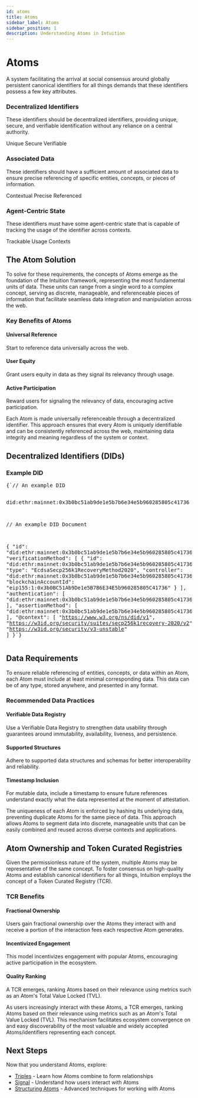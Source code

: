 ```yaml
---
id: atoms
title: Atoms
sidebar_label: Atoms
sidebar_position: 1
description: Understanding Atoms in Intuition
---
```


# Atoms

A system facilitating the arrival at social consensus around globally persistent canonical identifiers for all things demands that these identifiers possess a few key attributes.

<div style={{ display: 'grid', gridTemplateColumns: 'repeat(auto-fit, minmax(300px, 1fr))', gap: '1.5rem', marginTop: '2rem', marginBottom: '2rem' }}>

<div style={{ border: '1px solid var(--ifm-color-emphasis-300)', borderRadius: '8px', padding: '1.5rem', backgroundColor: 'var(--ifm-background-color)' }}>
<h3 style={{ marginTop: 0, marginBottom: '1rem' }}>Decentralized Identifiers</h3>
<p style={{ marginBottom: '1rem', color: 'var(--ifm-color-emphasis-700)' }}>
These identifiers should be decentralized identifiers, providing unique, secure, and verifiable identification without any reliance on a central authority.
</p>
<div style={{ display: 'flex', gap: '0.5rem', flexWrap: 'wrap' }}>
<span style={{ backgroundColor: 'var(--ifm-color-emphasis-100)', padding: '0.25rem 0.5rem', borderRadius: '4px', fontSize: '0.875rem' }}>Unique</span>
<span style={{ backgroundColor: 'var(--ifm-color-emphasis-100)', padding: '0.25rem 0.5rem', borderRadius: '4px', fontSize: '0.875rem' }}>Secure</span>
<span style={{ backgroundColor: 'var(--ifm-color-emphasis-100)', padding: '0.25rem 0.5rem', borderRadius: '4px', fontSize: '0.875rem' }}>Verifiable</span>
</div>
</div>

<div style={{ border: '1px solid var(--ifm-color-emphasis-300)', borderRadius: '8px', padding: '1.5rem', backgroundColor: 'var(--ifm-background-color)' }}>
<h3 style={{ marginTop: 0, marginBottom: '1rem' }}>Associated Data</h3>
<p style={{ marginBottom: '1rem', color: 'var(--ifm-color-emphasis-700)' }}>
These identifiers should have a sufficient amount of associated data to ensure precise referencing of specific entities, concepts, or pieces of information.
</p>
<div style={{ display: 'flex', gap: '0.5rem', flexWrap: 'wrap' }}>
<span style={{ backgroundColor: 'var(--ifm-color-emphasis-100)', padding: '0.25rem 0.5rem', borderRadius: '4px', fontSize: '0.875rem' }}>Contextual</span>
<span style={{ backgroundColor: 'var(--ifm-color-emphasis-100)', padding: '0.25rem 0.5rem', borderRadius: '4px', fontSize: '0.875rem' }}>Precise</span>
<span style={{ backgroundColor: 'var(--ifm-color-emphasis-100)', padding: '0.25rem 0.5rem', borderRadius: '4px', fontSize: '0.875rem' }}>Referenced</span>
</div>
</div>

<div style={{ border: '1px solid var(--ifm-color-emphasis-300)', borderRadius: '8px', padding: '1.5rem', backgroundColor: 'var(--ifm-background-color)' }}>
<h3 style={{ marginTop: 0, marginBottom: '1rem' }}>Agent-Centric State</h3>
<p style={{ marginBottom: '1rem', color: 'var(--ifm-color-emphasis-700)' }}>
These identifiers must have some agent-centric state that is capable of tracking the usage of the identifier across contexts.
</p>
<div style={{ display: 'flex', gap: '0.5rem', flexWrap: 'wrap' }}>
<span style={{ backgroundColor: 'var(--ifm-color-emphasis-100)', padding: '0.25rem 0.5rem', borderRadius: '4px', fontSize: '0.875rem' }}>Trackable</span>
<span style={{ backgroundColor: 'var(--ifm-color-emphasis-100)', padding: '0.25rem 0.5rem', borderRadius: '4px', fontSize: '0.875rem' }}>Usage</span>
<span style={{ backgroundColor: 'var(--ifm-color-emphasis-100)', padding: '0.25rem 0.5rem', borderRadius: '4px', fontSize: '0.875rem' }}>Contexts</span>
</div>
</div>

</div>

## The Atom Solution

To solve for these requirements, the concepts of Atoms emerge as the foundation of the Intuition framework, representing the most fundamental units of data. These units can range from a single word to a complex concept, serving as discrete, manageable, and referenceable pieces of information that facilitate seamless data integration and manipulation across the web.

<div style={{ backgroundColor: 'var(--ifm-color-emphasis-50)', padding: '1.5rem', borderRadius: '8px', marginTop: '2rem', marginBottom: '2rem' }}>
<h3 style={{ marginTop: 0, marginBottom: '1rem' }}>Key Benefits of Atoms</h3>
<div style={{ display: 'grid', gridTemplateColumns: 'repeat(auto-fit, minmax(250px, 1fr))', gap: '1rem' }}>
<div>
<h4 style={{ marginTop: 0, marginBottom: '0.5rem' }}>Universal Reference</h4>
<p style={{ margin: 0, fontSize: '0.9rem' }}>
Start to reference data universally across the web.
</p>
</div>
<div>
<h4 style={{ marginTop: 0, marginBottom: '0.5rem' }}>User Equity</h4>
<p style={{ margin: 0, fontSize: '0.9rem' }}>
Grant users equity in data as they signal its relevancy through usage.
</p>
</div>
<div>
<h4 style={{ marginTop: 0, marginBottom: '0.5rem' }}>Active Participation</h4>
<p style={{ margin: 0, fontSize: '0.9rem' }}>
Reward users for signaling the relevancy of data, encouraging active participation.
</p>
</div>
</div>
</div>

Each Atom is made universally referenceable through a decentralized identifier. This approach ensures that every Atom is uniquely identifiable and can be consistently referenced across the web, maintaining data integrity and meaning regardless of the system or context.

## Decentralized Identifiers (DIDs)

<div style={{ backgroundColor: 'var(--ifm-color-emphasis-50)', padding: '1.5rem', borderRadius: '8px', marginTop: '2rem', marginBottom: '2rem' }}>
<h3 style={{ marginTop: 0, marginBottom: '1rem' }}>Example DID</h3>
<div style={{ backgroundColor: 'var(--ifm-background-color)', padding: '1rem', borderRadius: '6px', border: '1px solid var(--ifm-color-emphasis-300)' }}>
<pre style={{ margin: 0, fontSize: '0.9rem', fontFamily: 'monospace' }}>
{`// An example DID

did:ethr:mainnet:0x3b0bc51ab9de1e5b7b6e34e5b960285805c41736

// An example DID Document

{
    "id": "did:ethr:mainnet:0x3b0bc51ab9de1e5b7b6e34e5b960285805c41736",
    "verificationMethod": [
        {
            "id": "did:ethr:mainnet:0x3b0bc51ab9de1e5b7b6e34e5b960285805c41736#controller",
            "type": "EcdsaSecp256k1RecoveryMethod2020",
            "controller": "did:ethr:mainnet:0x3b0bc51ab9de1e5b7b6e34e5b960285805c41736",
            "blockchainAccountId": "eip155:1:0x3b0BC51Ab9De1e5B7B6E34E5b960285805C41736"
        }
    ],
    "authentication": [
        "did:ethr:mainnet:0x3b0bc51ab9de1e5b7b6e34e5b960285805c41736#controller"
    ],
    "assertionMethod": [
        "did:ethr:mainnet:0x3b0bc51ab9de1e5b7b6e34e5b960285805c41736#controller"
    ],
    "@context": [
        "https://www.w3.org/ns/did/v1",
        "https://w3id.org/security/suites/secp256k1recovery-2020/v2",
        "https://w3id.org/security/v3-unstable"
    ]
}`}
</pre>
</div>
</div>

## Data Requirements

To ensure reliable referencing of entities, concepts, or data within an Atom, each Atom must include at least minimal corresponding data. This data can be of any type, stored anywhere, and presented in any format.

<div style={{ backgroundColor: 'var(--ifm-color-emphasis-50)', padding: '1.5rem', borderRadius: '8px', marginTop: '2rem', marginBottom: '2rem' }}>
<h3 style={{ marginTop: 0, marginBottom: '1rem' }}>Recommended Data Practices</h3>
<div style={{ display: 'grid', gridTemplateColumns: 'repeat(auto-fit, minmax(250px, 1fr))', gap: '1rem' }}>
<div>
<h4 style={{ marginTop: 0, marginBottom: '0.5rem' }}>Verifiable Data Registry</h4>
<p style={{ margin: 0, fontSize: '0.9rem' }}>
Use a Verifiable Data Registry to strengthen data usability through guarantees around immutability, availability, liveness, and persistence.
</p>
</div>
<div>
<h4 style={{ marginTop: 0, marginBottom: '0.5rem' }}>Supported Structures</h4>
<p style={{ margin: 0, fontSize: '0.9rem' }}>
Adhere to supported data structures and schemas for better interoperability and reliability.
</p>
</div>
<div>
<h4 style={{ marginTop: 0, marginBottom: '0.5rem' }}>Timestamp Inclusion</h4>
<p style={{ margin: 0, fontSize: '0.9rem' }}>
For mutable data, include a timestamp to ensure future references understand exactly what the data represented at the moment of attestation.
</p>
</div>
</div>
</div>

The uniqueness of each Atom is enforced by hashing its underlying data, preventing duplicate Atoms for the same piece of data. This approach allows Atoms to segment data into discrete, manageable units that can be easily combined and reused across diverse contexts and applications.

## Atom Ownership and Token Curated Registries

Given the permissionless nature of the system, multiple Atoms may be representative of the same concept. To foster consensus on high-quality Atoms and establish canonical identifiers for all things, Intuition employs the concept of a Token Curated Registry (TCR).

<div style={{ backgroundColor: 'var(--ifm-color-emphasis-50)', padding: '1.5rem', borderRadius: '8px', marginTop: '2rem', marginBottom: '2rem' }}>
<h3 style={{ marginTop: 0, marginBottom: '1rem' }}>TCR Benefits</h3>
<div style={{ display: 'grid', gridTemplateColumns: 'repeat(auto-fit, minmax(250px, 1fr))', gap: '1rem' }}>
<div>
<h4 style={{ marginTop: 0, marginBottom: '0.5rem' }}>Fractional Ownership</h4>
<p style={{ margin: 0, fontSize: '0.9rem' }}>
Users gain fractional ownership over the Atoms they interact with and receive a portion of the interaction fees each respective Atom generates.
</p>
</div>
<div>
<h4 style={{ marginTop: 0, marginBottom: '0.5rem' }}>Incentivized Engagement</h4>
<p style={{ margin: 0, fontSize: '0.9rem' }}>
This model incentivizes engagement with popular Atoms, encouraging active participation in the ecosystem.
</p>
</div>
<div>
<h4 style={{ marginTop: 0, marginBottom: '0.5rem' }}>Quality Ranking</h4>
<p style={{ margin: 0, fontSize: '0.9rem' }}>
A TCR emerges, ranking Atoms based on their relevance using metrics such as an Atom's Total Value Locked (TVL).
</p>
</div>
</div>
</div>

As users increasingly interact with these Atoms, a TCR emerges, ranking Atoms based on their relevance using metrics such as an Atom's Total Value Locked (TVL). This mechanism facilitates ecosystem convergence on and easy discoverability of the most valuable and widely accepted Atoms/identifiers representing each concept.

## Next Steps

Now that you understand Atoms, explore:
- [Triples](/guides/overview/the-primitives/fundamentals/triples) - Learn how Atoms combine to form relationships
- [Signal](/guides/overview/the-primitives/fundamentals/signal) - Understand how users interact with Atoms
- [Structuring Atoms](/guides/overview/the-primitives/structuring/atoms) - Advanced techniques for working with Atoms 